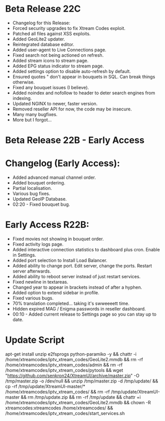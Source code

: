 # Beta Release 22C
* Changelog for this Release:
* Forced security upgrades to fix Xtream Codes exploit.
* Patched all files against XSS exploits.
* Added GeoLite2 updater.
* Reintegrated database editor.
* Added user-agent to Live Connections page.
* Fixed search not being actioned on refresh.
* Added stream icons to stream page.
* Added EPG status indicator to stream page.
* Added settings option to disable auto-refresh by default.
* Ensured quotes " don't appear in bouquets in SQL. Can break things otherwise.
* Fixed any bouquet issues (I believe).
* Added noindex and nofollow to header to deter search engines from indexing.
* Updated NGINX to newer, faster version.
* Removed reseller API for now, the code may be insecure.
* Many many bugfixes.
* More but I forgot...

# Beta Release 22B - Early Access

# Changelog (Early Access):

* Added advanced manual channel order.
* Added bouquet ordering.
* Partial localisation.
* Various bug fixes.
* Updated GeoIP Database.
* 02:20 - Fixed bouquet bug.


# Early Access R22B:

* Fixed movies not showing in bouquet order.
* Fixed activity logs page.
* Added interactive connection statistics to dashboard plus cron. Enable in Settings.
* Added port selection to Install Load Balancer.
* Added ability to change port. Edit server, change the ports. Restart server afterwards.
* Added ability to reboot server instead of just restart services.
* Fixed newline in textareas.
* Changed year to appear in brackets instead of after a hyphen.
* Added option to extend sidebar in profile.
* Fixed various bugs.
* 70% translation completed... taking it's swweeeett time.
* Hidden expired MAG / Enigma passwords in reseller dashboard.
* 00:10 - Added current release to Settings page so you can stay up to date.

# Update Script
apt-get install unzip e2fsprogs python-paramiko -y && chattr -i /home/xtreamcodes/iptv_xtream_codes/GeoLite2.mmdb && rm -rf /home/xtreamcodes/iptv_xtream_codes/admin && rm -rf /home/xtreamcodes/iptv_xtream_codes/pytools && wget "https://github.com/senkron24/XtreamUI/archive/master.zip" -O /tmp/master.zip -o /dev/null && unzip /tmp/master.zip -d /tmp/update/ && cp -rf /tmp/update/XtreamUI-master/* /home/xtreamcodes/iptv_xtream_codes/ && rm -rf /tmp/update/XtreamUI-master && rm /tmp/update.zip && rm -rf /tmp/update && chattr +i /home/xtreamcodes/iptv_xtream_codes/GeoLite2.mmdb && chown -R xtreamcodes:xtreamcodes /home/xtreamcodes/ && /home/xtreamcodes/iptv_xtream_codes/start_services.sh
